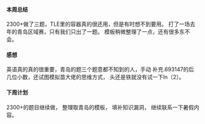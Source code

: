 
#### 本周总结
2300+做了三题，TLE里的容器真的很还用，但是有时想不到要用。
打了一场去年的青岛区域赛，只有我们只出了一题。
模板稍微整理了一点，还有很多东不会。

#### 感想
英语真的真的很重要，青岛的题三个题意都不知到的人，手动
补充.693147的后几位小数，还试图模拟苗大佬的思维方式，
头还是铁就没有试一下ln（2）。

#### 下周计划
2300+的题目继续做，
整理取青岛的模板，
填补知识漏洞，
继续联系一下暑假内容。

